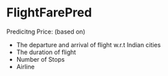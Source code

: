 # FlightFarePred
Predicitng Price: (based on)
- The departure and arrival of flight w.r.t Indian cities
- The duration of flight
- Number of Stops 
- Airline

